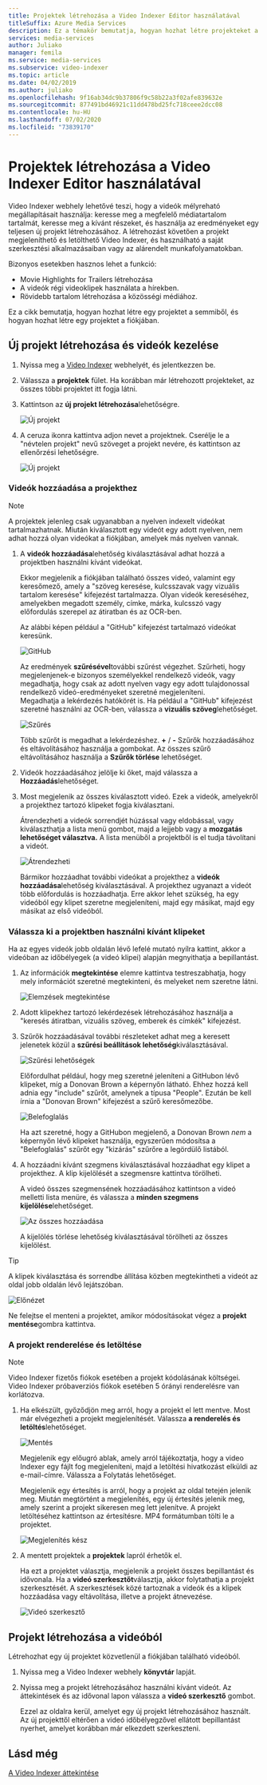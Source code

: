 ```yaml
---
title: Projektek létrehozása a Video Indexer Editor használatával
titleSuffix: Azure Media Services
description: Ez a témakör bemutatja, hogyan hozhat létre projekteket a Video Indexer Editor használatával.
services: media-services
author: Juliako
manager: femila
ms.service: media-services
ms.subservice: video-indexer
ms.topic: article
ms.date: 04/02/2019
ms.author: juliako
ms.openlocfilehash: 9f16ab34dc9b37806f9c58b22a3f02afe839632e
ms.sourcegitcommit: 877491bd46921c11dd478bd25fc718ceee2dcc08
ms.contentlocale: hu-HU
ms.lasthandoff: 07/02/2020
ms.locfileid: "73839170"
---
```

# <a name="use-the-video-indexer-editor-to-create-projects"></a>Projektek létrehozása a Video Indexer Editor használatával

Video Indexer webhely lehetővé teszi, hogy a videók mélyreható megállapításait használja: keresse meg a megfelelő médiatartalom tartalmát, keresse meg a kívánt részeket, és használja az eredményeket egy teljesen új projekt létrehozásához. A létrehozást követően a projekt megjeleníthető és letölthető Video Indexer, és használható a saját szerkesztési alkalmazásaiban vagy az alárendelt munkafolyamatokban.

Bizonyos esetekben hasznos lehet a funkció: 

* Movie Highlights for Trailers létrehozása
* A videók régi videoklipek használata a hírekben.
* Rövidebb tartalom létrehozása a közösségi médiához.

Ez a cikk bemutatja, hogyan hozhat létre egy projektet a semmiből, és hogyan hozhat létre egy projektet a fiókjában.

## <a name="create-new-project-and-manage-videos"></a>Új projekt létrehozása és videók kezelése

1. Nyissa meg a [Video Indexer](https://www.videoindexer.ai/) webhelyét, és jelentkezzen be.
1. Válassza a **projektek** fület. Ha korábban már létrehozott projekteket, az összes többi projektet itt fogja látni.
1. Kattintson az **új projekt létrehozása**lehetőségre.  

    ![Új projekt](./media/video-indexer-view-edit/new-project.png)
1. A ceruza ikonra kattintva adjon nevet a projektnek. Cserélje le a "névtelen projekt" nevű szöveget a projekt nevére, és kattintson az ellenőrzési lehetőségre.

    ![Új projekt](./media/video-indexer-view-edit/new-project3.png)
    
### <a name="add-videos-to-the-project"></a>Videók hozzáadása a projekthez

> [!NOTE]
> A projektek jelenleg csak ugyanabban a nyelven indexelt videókat tartalmazhatnak. Miután kiválasztott egy videót egy adott nyelven, nem adhat hozzá olyan videókat a fiókjában, amelyek más nyelven vannak.

1. A **videók hozzáadása**lehetőség kiválasztásával adhat hozzá a projektben használni kívánt videókat.

    Ekkor megjelenik a fiókjában található összes videó, valamint egy keresőmező, amely a "szöveg keresése, kulcsszavak vagy vizuális tartalom keresése" kifejezést tartalmazza. Olyan videók kereséséhez, amelyekben megadott személy, címke, márka, kulcsszó vagy előfordulás szerepel az átiratban és az OCR-ben.
    
    Az alábbi képen például a "GitHub" kifejezést tartalmazó videókat keresünk.
    
    ![GitHub](./media/video-indexer-view-edit/github.png)

    Az eredmények **szűrésével**további szűrést végezhet. Szűrheti, hogy megjelenjenek-e bizonyos személyekkel rendelkező videók, vagy megadhatja, hogy csak az adott nyelven vagy egy adott tulajdonossal rendelkező videó-eredményeket szeretné megjeleníteni. <br/> Megadhatja a lekérdezés hatókörét is. Ha például a "GitHub" kifejezést szeretné használni az OCR-ben, válassza a **vizuális szöveg**lehetőséget.

    ![Szűrés](./media/video-indexer-view-edit/visual-text.png)

    Több szűrőt is megadhat a lekérdezéshez. **+** / **-** Szűrők hozzáadásához és eltávolításához használja a gombokat. Az összes szűrő eltávolításához használja a **Szűrők törlése** lehetőséget.
1. Videók hozzáadásához jelölje ki őket, majd válassza a **Hozzáadás**lehetőséget.
1. Most megjelenik az összes kiválasztott videó. Ezek a videók, amelyekről a projekthez tartozó klipeket fogja kiválasztani.

    Átrendezheti a videók sorrendjét húzással vagy eldobással, vagy kiválaszthatja a lista menü gombot, majd a lejjebb vagy a **mozgatás** **lehetőséget választva.** A lista menüből a projektből is el tudja távolítani a videót. 

    ![Átrendezheti](./media/video-indexer-view-edit/rearrange.png)
    
    Bármikor hozzáadhat további videókat a projekthez a **videók hozzáadása**lehetőség kiválasztásával. A projekthez ugyanazt a videót több előfordulás is hozzáadhatja. Erre akkor lehet szükség, ha egy videóból egy klipet szeretne megjeleníteni, majd egy másikat, majd egy másikat az első videóból. 

### <a name="select-clips-to-use-in-your-project"></a>Válassza ki a projektben használni kívánt klipeket

Ha az egyes videók jobb oldalán lévő lefelé mutató nyílra kattint, akkor a videóban az időbélyegek (a videó klipei) alapján megnyithatja a bepillantást. 

1. Az információk **megtekintése** elemre kattintva testreszabhatja, hogy mely információt szeretné megtekinteni, és melyeket nem szeretne látni. 

    ![Elemzések megtekintése](./media/video-indexer-view-edit/insights.png)
1. Adott klipekhez tartozó lekérdezések létrehozásához használja a "keresés átiratban, vizuális szöveg, emberek és címkék" kifejezést.
1. Szűrők hozzáadásával további részleteket adhat meg a keresett jelenetek közül a **szűrési beállítások lehetőség**kiválasztásával.

    ![Szűrési lehetőségek](./media/video-indexer-view-edit/filter-options.png)

    Előfordulhat például, hogy meg szeretné jeleníteni a GitHubon lévő klipeket, míg a Donovan Brown a képernyőn látható. Ehhez hozzá kell adnia egy "include" szűrőt, amelynek a típusa "People". Ezután be kell írnia a "Donovan Brown" kifejezést a szűrő keresőmezőbe.
    
    ![Belefoglalás](./media/video-indexer-view-edit/include.png)
    
    Ha azt szeretné, hogy a GitHubon megjelenő, a Donovan Brown _nem_ a képernyőn lévő klipeket használja, egyszerűen módosítsa a "Belefoglalás" szűrőt egy "kizárás" szűrőre a legördülő listából. 

1. A hozzáadni kívánt szegmens kiválasztásával hozzáadhat egy klipet a projekthez. A klip kijelölését a szegmensre kattintva törölheti.
    
    A videó összes szegmensének hozzáadásához kattintson a videó melletti lista menüre, és válassza a **minden szegmens kijelölése**lehetőséget. 

    ![Az összes hozzáadása](./media/video-indexer-view-edit/add-all.png)

    A kijelölés törlése lehetőség kiválasztásával törölheti az összes kijelölést.

> [!TIP]
> A klipek kiválasztása és sorrendbe állítása közben megtekintheti a videót az oldal jobb oldalán lévő lejátszóban. 

![Előnézet](./media/video-indexer-view-edit/preview.png)

Ne felejtse el menteni a projektet, amikor módosításokat végez a **projekt mentése**gombra kattintva. 

### <a name="render-and-download-the-project"></a>A projekt renderelése és letöltése

> [!NOTE]
> Video Indexer fizetős fiókok esetében a projekt kódolásának költségei. Video Indexer próbaverziós fiókok esetében 5 órányi renderelésre van korlátozva.

1. Ha elkészült, győződjön meg arról, hogy a projekt el lett mentve. Most már elvégezheti a projekt megjelenítését. Válassza **a renderelés és letöltés**lehetőséget. 

    ![Mentés](./media/video-indexer-view-edit/save.png)

    Megjelenik egy előugró ablak, amely arról tájékoztatja, hogy a video Indexer egy fájlt fog megjeleníteni, majd a letöltési hivatkozást elküldi az e-mail-címre. Válassza a Folytatás lehetőséget. 
    
    Megjelenik egy értesítés is arról, hogy a projekt az oldal tetején jelenik meg. Miután megtörtént a megjelenítés, egy új értesítés jelenik meg, amely szerint a projekt sikeresen meg lett jelenítve. A projekt letöltéséhez kattintson az értesítésre. MP4 formátumban tölti le a projektet.

    ![Megjelenítés kész](./media/video-indexer-view-edit/rendering-done.png)

1. A mentett projektek a **projektek** lapról érhetők el. 

    Ha ezt a projektet választja, megjelenik a projekt összes bepillantást és idővonala. Ha a **videó szerkesztőt**választja, akkor folytathatja a projekt szerkesztését. A szerkesztések közé tartoznak a videók és a klipek hozzáadása vagy eltávolítása, illetve a projekt átnevezése.

    ![Videó szerkesztő](./media/video-indexer-view-edit/video-editor.png)
     
## <a name="create-a-project-from-your-video"></a>Projekt létrehozása a videóból

Létrehozhat egy új projektet közvetlenül a fiókjában található videóból. 

1. Nyissa meg a Video Indexer webhely **könyvtár** lapját.
1. Nyissa meg a projekt létrehozásához használni kívánt videót. Az áttekintések és az idővonal lapon válassza a **videó szerkesztő** gombot.

    Ezzel az oldalra kerül, amelyet egy új projekt létrehozásához használt. Az új projekttől eltérően a videó időbélyegzővel ellátott bepillantást nyerhet, amelyet korábban már elkezdett szerkeszteni.

## <a name="see-also"></a>Lásd még

[A Video Indexer áttekintése](video-indexer-overview.md)

